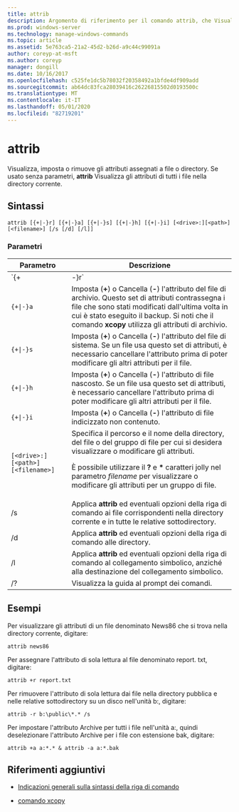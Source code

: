 ```yaml
---
title: attrib
description: Argomento di riferimento per il comando attrib, che Visualizza, imposta o rimuove gli attributi assegnati a file o directory.
ms.prod: windows-server
ms.technology: manage-windows-commands
ms.topic: article
ms.assetid: 5e763ca5-21a2-45d2-b26d-a9c44c99091a
author: coreyp-at-msft
ms.author: coreyp
manager: dongill
ms.date: 10/16/2017
ms.openlocfilehash: c525fe1dc5b78032f20358492a1bfde4df909add
ms.sourcegitcommit: ab64dc83fca28039416c26226815502d0193500c
ms.translationtype: MT
ms.contentlocale: it-IT
ms.lasthandoff: 05/01/2020
ms.locfileid: "82719201"
---
```

# <a name="attrib"></a>attrib

Visualizza, imposta o rimuove gli attributi assegnati a file o directory. Se usato senza parametri, **attrib** Visualizza gli attributi di tutti i file nella directory corrente.

## <a name="syntax"></a>Sintassi

```
attrib [{+|-}r] [{+|-}a] [{+|-}s] [{+|-}h] [{+|-}i] [<drive>:][<path>][<filename>] [/s [/d] [/l]]
```

### <a name="parameters"></a>Parametri

| Parametro | Descrizione |
| --------- | ----------- |
| `{+|-}r` | Imposta (**+**) o Cancella (**-**) l'attributo di file di sola lettura. |
| `{+\|-}a` | Imposta (**+**) o Cancella (**-**) l'attributo del file di archivio. Questo set di attributi contrassegna i file che sono stati modificati dall'ultima volta in cui è stato eseguito il backup. Si noti che il comando **xcopy** utilizza gli attributi di archivio. |
| `{+\|-}s` | Imposta (**+**) o Cancella (**-**) l'attributo del file di sistema. Se un file usa questo set di attributi, è necessario cancellare l'attributo prima di poter modificare gli altri attributi per il file. |
| `{+\|-}h` | Imposta (**+**) o Cancella (**-**) l'attributo di file nascosto. Se un file usa questo set di attributi, è necessario cancellare l'attributo prima di poter modificare gli altri attributi per il file. |
| `{+\|-}i` | Imposta (**+**) o Cancella (**-**) l'attributo di file indicizzato non contenuto. |
| `[<drive>:][<path>][<filename>]` | Specifica il percorso e il nome della directory, del file o del gruppo di file per cui si desidera visualizzare o modificare gli attributi.<p>È possibile utilizzare il **?** e **&#42;** caratteri jolly nel parametro *filename* per visualizzare o modificare gli attributi per un gruppo di file. |
| /s | Applica **attrib** ed eventuali opzioni della riga di comando ai file corrispondenti nella directory corrente e in tutte le relative sottodirectory. |
| /d | Applica **attrib** ed eventuali opzioni della riga di comando alle directory. |
| /l | Applica **attrib** ed eventuali opzioni della riga di comando al collegamento simbolico, anziché alla destinazione del collegamento simbolico. |
| /? | Visualizza la guida al prompt dei comandi. |

## <a name="examples"></a>Esempi

Per visualizzare gli attributi di un file denominato News86 che si trova nella directory corrente, digitare:

```
attrib news86
```

Per assegnare l'attributo di sola lettura al file denominato report. txt, digitare:

```
attrib +r report.txt
```

Per rimuovere l'attributo di sola lettura dai file nella directory pubblica e nelle relative sottodirectory su un disco nell'unità b:, digitare:

```
attrib -r b:\public\*.* /s
```

Per impostare l'attributo Archive per tutti i file nell'unità a:, quindi deselezionare l'attributo Archive per i file con estensione bak, digitare:

```
attrib +a a:*.* & attrib -a a:*.bak
```

## <a name="additional-references"></a>Riferimenti aggiuntivi

- [Indicazioni generali sulla sintassi della riga di comando](command-line-syntax-key.md)

- [comando xcopy](xcopy.md)
